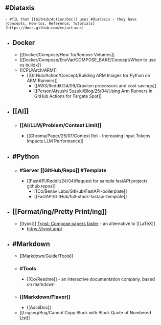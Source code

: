 ## #Diataxis
	- #TIL that [[GitHub/Action/Doc]] uses #Diataxis - they have [Concepts, How-tos, Reference, Tutorials](https://docs.github.com/en/actions)
- ## Docker
	- [[Docker/Compose/How To/Remove Volumes]]
	- [[Docker/Compose/EnvVar/COMPOSE_BAKE/Concept/When to use vs buildx]]
	- [[CPU/Arch/ARM]]
		- [[GitHub/Action/Concept/Building ARM Images for Python on ARM Runners]]
			- [[AWS/Reddit/24/09/Graviton processors and cost savings]]
			- [[Person/Atsushi Suzuki/Blog/25/04/Using Arm Runners in GitHub Actions for Fargate Spot]]
- ## [[AI]]
	- ### [[AI/LLM/Problem/Context Limit]]
		- [[Chroma/Paper/25/07/Context Rot - Increasing Input Tokens Impacts LLM Performance]]
- ## #Python
	- ### #Server [[GitHub/Repo]] #Template
		- [[FastAPI/Reddit/24/04/Request for sample fastAPI projects github repos]]
			- [[Co/Benav Labs/GitHub/FastAPI-boilerplate]]
			- [[FastAPI/GitHub/full-stack-fastapi-template]]
- ## [[Format/ing/Pretty Print/ing]]
	- [[typst]] [Typst: Compose papers faster](https://typst.app/) - an alternative to [[LaTeX]]
		- https://typst.app/
- ## #Markdown
	- [[Markdown/Guide/Tools]]
	- ### #Tools
		- [[Co/Readme]] - an interactive documentation company, based on markdown
	- ### [[Markdown/Flavor]]
		- [[AsciiDoc]]
	- [[Logseq/Bug/Cannot Copy Block with Block Quote of Numbered List]]